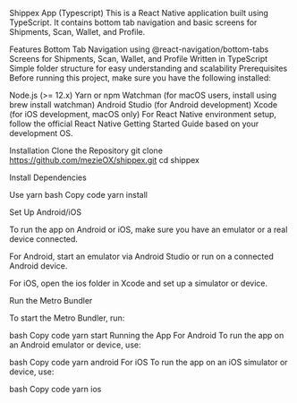 Shippex App (Typescript)
This is a React Native application built using TypeScript. It contains bottom tab navigation and basic screens for Shipments, Scan, Wallet, and Profile.

Features
Bottom Tab Navigation using @react-navigation/bottom-tabs
Screens for Shipments, Scan, Wallet, and Profile
Written in TypeScript
Simple folder structure for easy understanding and scalability
Prerequisites
Before running this project, make sure you have the following installed:

Node.js (>= 12.x)
Yarn or npm
Watchman (for macOS users, install using brew install watchman)
Android Studio (for Android development)
Xcode (for iOS development, macOS only)
For React Native environment setup, follow the official React Native Getting Started Guide based on your development OS.

Installation
Clone the Repository
git clone https://github.com/mezieOX/shippex.git
cd shippex

Install Dependencies

Use yarn
bash
Copy code
yarn install

Set Up Android/iOS

To run the app on Android or iOS, make sure you have an emulator or a real device connected.

For Android, start an emulator via Android Studio or run on a connected Android device.

For iOS, open the ios folder in Xcode and set up a simulator or device.

Run the Metro Bundler

To start the Metro Bundler, run:

bash
Copy code
yarn start
Running the App
For Android
To run the app on an Android emulator or device, use:

bash
Copy code
yarn android
For iOS
To run the app on an iOS simulator or device, use:

bash
Copy code
yarn ios
